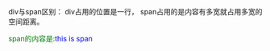 div与span区别：
div占用的位置是一行，
span占用的是内容有多宽就占用多宽的空间距离。


<!DOCTYPE html>
<html lang="en">
<head>
  <meta charset="UTF-8">
  <title>Title</title>
  <style>
    .abs{
        color:green;
    }
    .abs span{
        color:blue;
    }
  </style>
</head>
<body>
<div class="abs">span的内容是:<span>this is span</span></div>
</body>
</html>